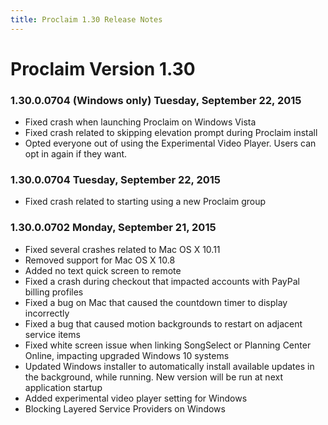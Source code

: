 ```yaml
---
title: Proclaim 1.30 Release Notes
---
```


# Proclaim Version 1.30

### 1.30.0.0704 (Windows only) Tuesday, September 22, 2015

* Fixed crash when launching Proclaim on Windows Vista
* Fixed crash related to skipping elevation prompt during Proclaim install
* Opted everyone out of using the Experimental Video Player. Users can opt in again if they want. 

### 1.30.0.0704 Tuesday, September 22, 2015

* Fixed crash related to starting using a new Proclaim group

### 1.30.0.0702 Monday, September 21, 2015

* Fixed several crashes related to Mac OS X 10.11
* Removed support for Mac OS X 10.8
* Added no text quick screen to remote
* Fixed a crash during checkout that impacted accounts with PayPal billing profiles
* Fixed a bug on Mac that caused the countdown timer to display incorrectly
* Fixed a bug that caused motion backgrounds to restart on adjacent service items
* Fixed white screen issue when linking SongSelect or Planning Center Online, impacting upgraded Windows 10 systems
* Updated Windows installer to automatically install available updates in the background, while running. New version will be run at next application startup
* Added experimental video player setting for Windows
* Blocking Layered Service Providers on Windows
